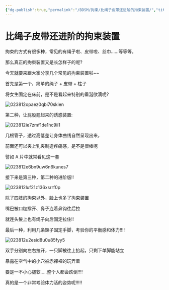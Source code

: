 ```yaml
---
{"dg-publish":true,"permalink":"/BDSM/拘束/比绳子皮带还进阶的拘束装置/","title":"比绳子皮带还进阶的拘束装置","tags":["拘束装置","绳艺","性虐"]}
---
```



# 比绳子皮带还进阶的拘束装置

拘束的方式有很多种，常见的有绳子啦、皮带啦、丝巾……等等等。

那么真正的拘束装置又是长怎样子的呢?

今天就要来跟大家分享几个常见的拘束装置啦~~

首先是第一个，简单的绳子 + 皮带 + 柱子

将女生固定在床前，是不是看起来特别的垂涎欲滴呢?

![023812opaez0qbi70skien](https://wikijs-pics.zfeny.me/wikijs/img/2025/02/31045d038c3752ede9a306e43992f5fb.jpg)

第二种，让屁股翘起来的诱惑装置:

![023812ie7zmf1de1hc9ii1](https://wikijs-pics.zfeny.me/wikijs/img/2025/02/e6afb38c71aabff46d69975e2fc6eff7.jpg)

几根管子，透过高低差让身体曲线自然呈现出来，

前面还可以夹上乳夹制造疼痛感，是不是很棒呢

譬如 A 片中就常看见这一套

![023812e6bn9uw6n6kunes7](https://wikijs-pics.zfeny.me/wikijs/img/2025/02/64c56958a1a08680d5ac640d0feeacbd.jpg)

接下来是第三种，第二种的进阶版!!

![023812luf21z136xsrrf0p](https://wikijs-pics.zfeny.me/wikijs/img/2025/02/89c010563b869c95082e5cc2e4b54e5c.jpg)

除了四肢的拘束以外，脸上也多了拘束装置

嘴巴被口枷撑开、鼻子连着鼻钩往后拉

就连头髮上也有绳子向后固定拉住!!

最后一种，利用几条鍊子固定手脚，考验你的平衡感和体力!!!!

![023812u2esid8u0u85fyy5](https://wikijs-pics.zfeny.me/wikijs/img/2025/02/8ec804974d14d0904457616244061359.jpg)

双手分别向左右拉开，一只脚被往上抬起，只剩下单脚能站立

暴露在空气中的小穴被赤裸裸的玩弄着

要是一不小心腿软…..整个人都会跌倒!!!!

真的是一个非常考验体力活的姿势呢!!!!!
